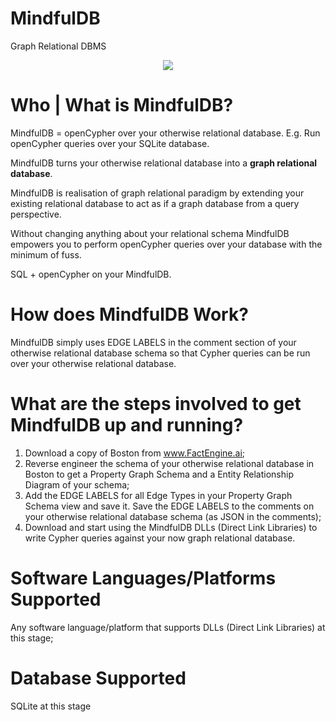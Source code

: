 # MindfulDB
Graph Relational DBMS

<p align="center">
  <img src="https://github.com/FactEngineCommunity/MindfulDB/assets/10895608/42af2d95-83b7-4afb-86b1-8d11c6cfc9c3" />
</p>

# Who | What is MindfulDB?

MindfulDB = openCypher over your otherwise relational database. E.g. Run openCypher queries over your SQLite database.

MindfulDB turns your otherwise relational database into a **graph relational database**.

MindfulDB is realisation of graph relational paradigm by extending your existing relational database to act as if a graph database from a query perspective.

Without changing anything about your relational schema MindfulDB empowers you to perform openCypher queries over your database with the minimum of fuss.

SQL + openCypher on your MindfulDB.

# How does MindfulDB Work?

MindfulDB simply uses EDGE LABELS in the comment section of your otherwise relational database schema so that Cypher queries can be run over your otherwise relational database.

# What are the steps involved to get MindfulDB up and running?

1. Download a copy of Boston from www.FactEngine.ai;
2. Reverse engineer the schema of your otherwise relational database in Boston to get a Property Graph Schema and a Entity Relationship Diagram of your schema;
3. Add the EDGE LABELS for all Edge Types in your Property Graph Schema view and save it.
      Save the EDGE LABELS to the comments on your otherwise relational database schema (as JSON in the comments);
4. Download and start using the MindfulDB DLLs (Direct Link Libraries) to write Cypher queries against your now graph relational database.

# Software Languages/Platforms Supported

Any software language/platform that supports DLLs (Direct Link Libraries) at this stage;

# Database Supported

SQLite at this stage

